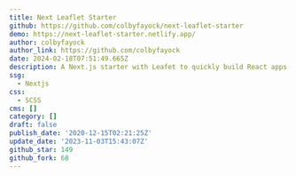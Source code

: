 ```yaml
---
title: Next Leaflet Starter
github: https://github.com/colbyfayock/next-leaflet-starter
demo: https://next-leaflet-starter.netlify.app/
author: colbyfayock
author_link: https://github.com/colbyfayock
date: 2024-02-18T07:51:49.665Z
description: A Next.js starter with Leafet to quickly build React apps with a map!
ssg:
  - Nextjs
css:
  - SCSS
cms: []
category: []
draft: false
publish_date: '2020-12-15T02:21:25Z'
update_date: '2023-11-03T15:43:07Z'
github_star: 149
github_fork: 68
---
```

